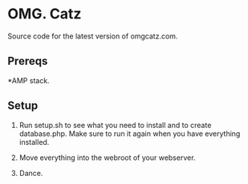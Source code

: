OMG. Catz
=========

Source code for the latest version of omgcatz.com.

Prereqs
-------

*AMP stack.

Setup
-----

1. Run setup.sh to see what you need to install and to create database.php. Make sure to run it again when you have everything installed.

2. Move everything into the webroot of your webserver.

3. Dance.

